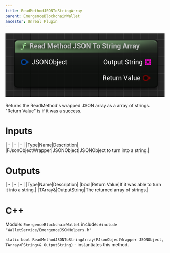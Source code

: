 ```yaml
---
title: ReadMethodJSONToStringArray
parent: EmergenceBlockchainWallet
ancestor: Unreal Plugin
---
```


![](ReadMethodJSONToStringArray.PNG)

Returns the ReadMethod's wrapped JSON array as a array of strings. "Return Value" is if it was a success.

# Inputs

| - | - | - |
|Type|Name|Description|
|FJsonObjectWrapper|JSONObject|JSONObject to turn into a string.|

# Outputs

| - | - | - |
|Type|Name|Description|
|bool|Return Value|If it was able to turn it into a string.|
|TArray<FString>&|OutputString|The returned array of strings.|

# C++
Module: `EmergenceBlockchainWallet`
include: `#include "WalletService/EmergenceJSONHelpers.h"`

`static bool ReadMethodJSONToStringArray(FJsonObjectWrapper JSONObject, TArray<FString>& OutputString)` - instantiates this method.